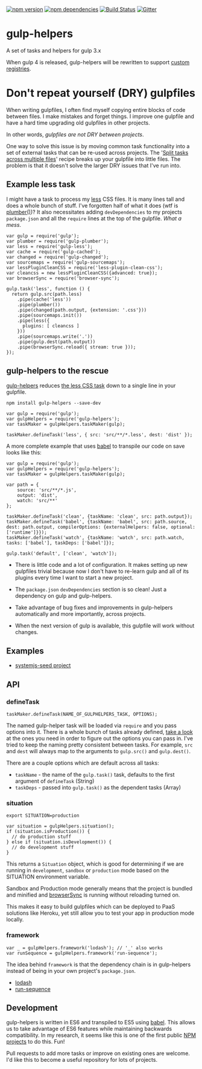 [![npm version](https://badge.fury.io/js/gulp-helpers.svg)](https://badge.fury.io/js/gulp-helpers)
[![npm dependencies](https://david-dm.org/lookfirst/gulp-helpers.svg)](https://david-dm.org/lookfirst/gulp-helpers)
[![Build Status](https://travis-ci.org/lookfirst/gulp-helpers.svg)](https://travis-ci.org/lookfirst/gulp-helpers)
[![Gitter](https://badges.gitter.im/Join%20Chat.svg)](https://gitter.im/lookfirst/gulp-helpers)

# gulp-helpers

A set of tasks and helpers for gulp 3.x 

When gulp 4 is released, gulp-helpers will be rewritten to support [custom registries](https://github.com/phated/undertaker#custom-registries).

# Don't repeat yourself (DRY) gulpfiles

When writing gulpfiles, I often find myself copying entire blocks of code between files. I make mistakes and forget things. I improve one gulpfile and have a hard time upgrading old gulpfiles in other projects. 

In other words, _gulpfiles are not DRY between projects_. 

One way to solve this issue is by moving common task functionality into a set of external tasks that can be re-used across projects. The '[Split tasks across multiple files](split-tasks-across-multiple-files.md)' recipe breaks up your gulpfile into little files. The problem is that it doesn't solve the larger DRY issues that I've run into.

## Example less task

I might have a task to process my [less](http://lesscss.org/) CSS files. It is many lines tall and does a whole bunch of stuff. I've forgotten half of what it does (wtf is [plumber()](https://github.com/floatdrop/gulp-plumber))? It also necessitates adding `devDependencies` to my projects `package.json` and all the `require` lines at the top of the gulpfile. _What a mess_.

```
var gulp = require('gulp');
var plumber = require('gulp-plumber');
var less = require('gulp-less');
var cache = require('gulp-cached');
var changed = require('gulp-changed');
var sourcemaps = require('gulp-sourcemaps');
var lessPluginCleanCSS = require('less-plugin-clean-css');
var cleancss = new lessPluginCleanCSS({advanced: true});
var browserSync = require('browser-sync');

gulp.task('less', function () {
  return gulp.src(path.less)
    .pipe(cache('less'))
    .pipe(plumber())
    .pipe(changed(path.output, {extension: '.css'}))
    .pipe(sourcemaps.init())
    .pipe(less({
      plugins: [ cleancss ]
    }))
    .pipe(sourcemaps.write('.'))
    .pipe(gulp.dest(path.output))
    .pipe(browserSync.reload({ stream: true }));
});
```

## gulp-helpers to the rescue

[gulp-helpers](https://github.com/lookfirst/gulp-helpers/) reduces [the less CSS task](https://github.com/lookfirst/gulp-helpers/blob/master/src/tasks/less.js) down to a single line in your gulpfile.

```
npm install gulp-helpers --save-dev
```

```
var gulp = require('gulp');
var gulpHelpers = require('gulp-helpers');
var taskMaker = gulpHelpers.taskMaker(gulp);

taskMaker.defineTask('less', { src: 'src/**/*.less', dest: 'dist' });
```

A more complete example that uses [babel](http://babeljs.io/) to transpile our code on save looks like this:

```
var gulp = require('gulp');
var gulpHelpers = require('gulp-helpers');
var taskMaker = gulpHelpers.taskMaker(gulp);

var path = {
	source: 'src/**/*.js',
	output: 'dist',
	watch: 'src/**'
};

taskMaker.defineTask('clean', {taskName: 'clean', src: path.output});
taskMaker.defineTask('babel', {taskName: 'babel', src: path.source, dest: path.output, compilerOptions: {externalHelpers: false, optional: ['runtime']}});
taskMaker.defineTask('watch', {taskName: 'watch', src: path.watch, tasks: ['babel'], taskDeps: ['babel']});

gulp.task('default', ['clean', 'watch']);
```

* There is little code and a lot of configuration. It makes setting up new gulpfiles trivial because now I don't have to re-learn gulp and all of its plugins every time I want to start a new project. 

* The `package.json` `devDependencies` section is so clean! Just a dependency on gulp and gulp-helpers.

* Take advantage of bug fixes and improvements in gulp-helpers automatically and more importantly, across projects.

* When the next version of gulp is available, this gulpfile will work without changes.

## Examples

* [systemjs-seed project](https://github.com/lookfirst/systemjs-seed/)

## API

### defineTask

```
taskMaker.defineTask(NAME_OF_GULPHELPERS_TASK, OPTIONS);
```

The named gulp-helper task will be loaded via `require` and you pass options into it. There is a whole bunch of tasks already defined, [take a look](https://github.com/lookfirst/gulp-helpers/tree/master/src/tasks) at the ones you need in order to figure out the options you can pass in. I've tried to keep the naming pretty consistent between tasks. For example, `src` and `dest` will always map to the arguments to `gulp.src()` and `gulp.dest()`.

There are a couple options which are default across all tasks:
* `taskName` - the name of the `gulp.task()` task, defaults to the first argument of `defineTask` (String)
* `taskDeps` - passed into `gulp.task()` as the dependent tasks (Array)

### situation

```
export SITUATION=production
```

```
var situation = gulpHelpers.situation();
if (situation.isProduction()) {
  // do production stuff
} else if (situation.isDevelopment()) {
  // do development stuff
}
```

This returns a `Situation` object, which is good for determining if we are running in `development`, `sandbox` or `production` mode based on the SITUATION environment variable.

Sandbox and Production mode generally means that the project is bundled and minified and [browserSync](http://browsersync.io) is running without reloading turned on.

This makes it easy to build gulpfiles which can be deployed to PaaS solutions like Heroku, yet still allow you to test your app in production mode locally.

### framework

```
var _ = gulpHelpers.framework('lodash'); // '_' also works
var runSequence = gulpHelpers.framework('run-sequence');
```

The idea behind `framework` is that the dependency chain is in gulp-helpers instead of being in your own project's `package.json`. 

* [lodash](https://lodash.com/)
* [run-sequence](https://github.com/OverZealous/run-sequence)

## Development

gulp-helpers is written in ES6 and transpiled to ES5 using [babel](https://babeljs.io/). This allows us to take advantage of ES6 features while maintaining backwards compatibility. In my research, it seems like this is one of the first public [NPM projects](https://www.npmjs.com/package/gulp-helpers) to do this. Fun!

Pull requests to add more tasks or improve on existing ones are welcome. I'd like this to become a useful repository for lots of projects.
